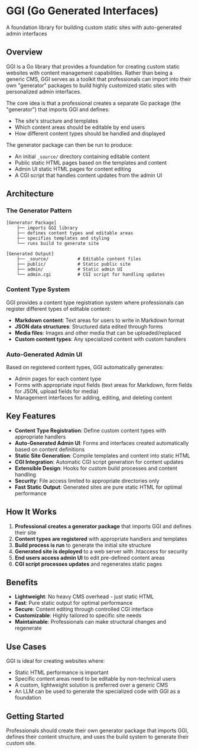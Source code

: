 # GGI (Go Generated Interfaces)
A foundation library for building custom static sites with auto-generated admin interfaces

## Overview

GGI is a Go library that provides a foundation for creating custom static websites with content management capabilities. Rather than being a generic CMS, GGI serves as a toolkit that professionals can import into their own "generator" packages to build highly customized static sites with personalized admin interfaces.

The core idea is that a professional creates a separate Go package (the "generator") that imports GGI and defines:
- The site's structure and templates
- Which content areas should be editable by end users
- How different content types should be handled and displayed

The generator package can then be run to produce:
- An initial `_source/` directory containing editable content
- Public static HTML pages based on the templates and content
- Admin UI static HTML pages for content editing
- A CGI script that handles content updates from the admin UI

## Architecture

### The Generator Pattern

```
[Generator Package] 
    ├── imports GGI library
    ├── defines content types and editable areas
    ├── specifies templates and styling
    └── runs build to generate site

[Generated Output]
    ├── _source/           # Editable content files
    ├── public/            # Static public site
    ├── admin/             # Static admin UI  
    └── admin.cgi          # CGI script for handling updates
```

### Content Type System

GGI provides a content type registration system where professionals can register different types of editable content:

- **Markdown content**: Text areas for users to write in Markdown format
- **JSON data structures**: Structured data edited through forms
- **Media files**: Images and other media that can be uploaded/replaced
- **Custom content types**: Any specialized content with custom handlers

### Auto-Generated Admin UI

Based on registered content types, GGI automatically generates:

- Admin pages for each content type
- Forms with appropriate input fields (text areas for Markdown, form fields for JSON, upload fields for media)
- Management interfaces for adding, editing, and deleting content

## Key Features

- **Content Type Registration**: Define custom content types with appropriate handlers
- **Auto-Generated Admin UI**: Forms and interfaces created automatically based on content definitions
- **Static Site Generation**: Compile templates and content into static HTML
- **CGI Integration**: Automatic CGI script generation for content updates
- **Extensible Design**: Hooks for custom build processes and content handling
- **Security**: File access limited to appropriate directories only
- **Fast Static Output**: Generated sites are pure static HTML for optimal performance

## How It Works

1. **Professional creates a generator package** that imports GGI and defines their site
2. **Content types are registered** with appropriate handlers and templates
3. **Build process is run** to generate the initial site structure
4. **Generated site is deployed** to a web server with .htaccess for security
5. **End users access admin UI** to edit pre-defined content areas
6. **CGI script processes updates** and regenerates static pages

## Benefits

- **Lightweight**: No heavy CMS overhead - just static HTML
- **Fast**: Pure static output for optimal performance
- **Secure**: Content editing through controlled CGI interface
- **Customizable**: Highly tailored to specific site needs
- **Maintainable**: Professionals can make structural changes and regenerate

## Use Cases

GGI is ideal for creating websites where:
- Static HTML performance is important
- Specific content areas need to be editable by non-technical users
- A custom, lightweight solution is preferred over a generic CMS
- An LLM can be used to generate the specialized code with GGI as a foundation

## Getting Started

Professionals should create their own generator package that imports GGI, defines their content structure, and uses the build system to generate their custom site.
